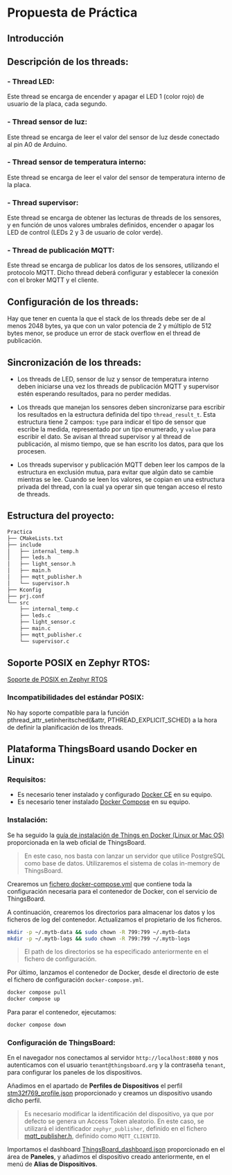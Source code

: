 # Propuesta de Práctica

## Introducción

## Descripción de los threads:

### - Thread LED:

Este thread se encarga de encender y apagar el LED 1 (color rojo) de usuario de la placa, cada segundo.

### - Thread sensor de luz:

Este thread se encarga de leer el valor del sensor de luz desde conectado al pin A0 de Arduino.

### - Thread sensor de temperatura interno:

Este thread se encarga de leer el valor del sensor de temperatura interno de la placa.

### - Thread supervisor:

Este thread se encarga de obtener las lecturas de threads de los sensores, y en función de unos valores umbrales definidos, encender o apagar los LED de control (LEDs 2 y 3 de usuario de color verde).

### - Thread de publicación MQTT:

Este thread se encarga de publicar los datos de los sensores, utilizando el protocolo MQTT. Dicho thread deberá configurar y establecer la conexión con el broker MQTT y el cliente.

## Configuración de los threads:

Hay que tener en cuenta la que el stack de los threads debe ser de al menos 2048 bytes, ya que con un valor potencia de 2 y múltiplo de 512 bytes menor, se produce un error de stack overflow en el thread de publicación.

## Sincronización de los threads:

-   Los threads de LED, sensor de luz y sensor de temperatura interno deben iniciarse una vez los threads de publicación MQTT y supervisor estén esperando resultados, para no perder medidas.

-   Los threads que manejan los sensores deben sincronizarse para escribir los resultados en la estructura definida del tipo `thread_result_t`. Esta estructura tiene 2 campos: `type` para indicar el tipo de sensor que escribe la medida, representado por un tipo enumerado, y `value` para escribir el dato. Se avisan al thread supervisor y al thread de publicación, al mismo tiempo, que se han escrito los datos, para que los procesen.

-   Los threads supervisor y publicación MQTT deben leer los campos de la estructura en exclusión mutua, para evitar que algún dato se cambie mientras se lee. Cuando se leen los valores, se copian en una estructura privada del thread, con la cual ya operar sin que tengan acceso el resto de threads.

## Estructura del proyecto:

```bash
Practica
├── CMakeLists.txt
├── include
│   ├── internal_temp.h
│   ├── leds.h
│   ├── light_sensor.h
│   ├── main.h
│   ├── mqtt_publisher.h
│   └── supervisor.h
├── Kconfig
├── prj.conf
└── src
    ├── internal_temp.c
    ├── leds.c
    ├── light_sensor.c
    ├── main.c
    ├── mqtt_publisher.c
    └── supervisor.c
```

## Soporte POSIX en Zephyr RTOS:

[Soporte de POSIX en Zephyr RTOS](https://docs.zephyrproject.org/latest/services/portability/posix.html)

### Incompatibilidades del estándar POSIX:

No hay soporte compatible para la función pthread_attr_setinheritsched(&attr, PTHREAD_EXPLICIT_SCHED) a la hora de definir la planificación de los threads.

## Plataforma ThingsBoard usando Docker en Linux:

### Requisitos:

-   Es necesario tener instalado y configurado [Docker CE](https://docs.docker.com/engine/install/) en su equipo.
-   Es necesario tener instalado [Docker Compose](https://docs.docker.com/compose/install/) en su equipo.

### Instalación:

Se ha seguido la [guía de instalación de Things en Docker (Linux or Mac OS)](https://thingsboard.io/docs/user-guide/install/docker/?ubuntuThingsboardQueue=inmemory) proporcionada en la web oficial de ThingsBoard.

> En este caso, nos basta con lanzar un servidor que utilice PostgreSQL como base de datos. Utilizaremos el sistema de colas in-memory de ThingsBoard.

Crearemos un [fichero docker-compose.yml](ThingsBoard/Docker/docker-compose.yml) que contiene toda la configuración necesaria para el contenedor de Docker, con el servicio de ThingsBoard.

A continuación, crearemos los directorios para almacenar los datos y los ficheros de log del contenedor. Actualizamos el propietario de los ficheros.

```bash
mkdir -p ~/.mytb-data && sudo chown -R 799:799 ~/.mytb-data
mkdir -p ~/.mytb-logs && sudo chown -R 799:799 ~/.mytb-logs
```

> El path de los directorios se ha especificado anteriormente en el fichero de configuración.

Por último, lanzamos el contenedor de Docker, desde el directorio de este el fichero de configuración `docker-compose.yml`.

```bash
docker compose pull
docker compose up
```

Para parar el contenedor, ejecutamos:

```bash
docker compose down
```

### Configuración de ThingsBoard:

En el navegador nos conectamos al servidor `http://localhost:8080` y nos autenticamos con el usuario `tenant@thingsboard.org` y la contraseña `tenant`, para configurar los paneles de los dispositivos.

Añadimos en el apartado de **Perfiles de Dispositivos** el perfil [stm32f769_profile.json](ThingsBoard/Plantillas/stm32f769_profile.json) proporcionado y creamos un dispositivo usando dicho perfil.

> Es necesario modificar la identificación del dispositivo, ya que por defecto se genera un Access Token aleatorio. En este caso, se utilizará el identificador `zephyr_publisher`, definido en el fichero [mqtt_publisher.h](/Practica/src/include/mqtt_publisher.h), definido como `MQTT_CLIENTID`.

Importamos el dashboard [ThingsBoard_dashboard.json](ThingsBoard/Plantillas/ThingsBoard_dashboard.json) proporcionado en el área de **Paneles**, y añadimos el dispositivo creado anteriormente, en el menú de **Alias de Dispositivos**.
